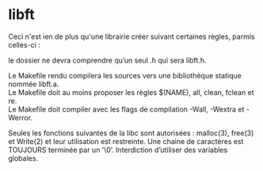 # libft

Ceci n'est ien de plus qu'une librairie créer suivant certaines règles, parmis celles-ci :


le dossier ne devra comprendre qu’un seul .h qui sera libft.h.

Le Makefile rendu compilera les sources vers une bibliothèque statique nommée libft.a. <br />
Le Makefile doit au moins proposer les règles $(NAME), all, clean, fclean et re. <br />
Le Makefile doit compiler avec les flags de compilation -Wall, -Wextra et -Werror.

Seules les fonctions suivantes de la libc sont autorisées : malloc(3), free(3) et Write(2) et leur utilisation est restreinte.
Une chaine de caractères est TOUJOURS terminée par un ’\0’.
Interdiction d’utiliser des variables globales.
